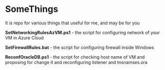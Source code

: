 # SomeThings
It is repo for various things that useful for me, and may be for you

**SetNetworkingRulesAzVM.ps1** - the script for configuring network of your VM in Azure Cloud

**SetFirewallRules.bat** - the script for configuring firewall inside Windows

**ReconfOracleDB.ps1** - the script for checking host name of VM and proposing for change it and reconfiguring listener and tnsnamses.ora
